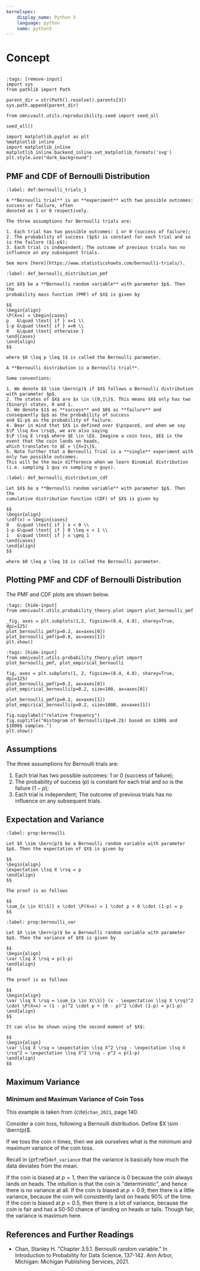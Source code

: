 ```yaml
---
kernelspec:
    display_name: Python 3
    language: python
    name: python3
---
```


# Concept

```{contents}
```

```{code-cell} ipython3
:tags: [remove-input]
import sys
from pathlib import Path

parent_dir = str(Path().resolve().parents[3])
sys.path.append(parent_dir)

from omnivault.utils.reproducibility.seed import seed_all

seed_all()

import matplotlib.pyplot as plt
%matplotlib inline
import matplotlib_inline
matplotlib_inline.backend_inline.set_matplotlib_formats('svg')
plt.style.use("dark_background")
```

## PMF and CDF of Bernoulli Distribution

```{prf:definition} Bernoulli Trials
:label: def:bernoulli_trials_1

A **Bernoulli trial** is an **experiment** with two possible outcomes: success or failure, often
denoted as 1 or 0 respectively.

The three assumptions for Bernoulli trials are:

1. Each trial has two possible outcomes: 1 or 0 (success of failure);
2. The probability of success ($p$) is constant for each trial and so is the failure ($1-p$);
3. Each trial is independent; The outcome of previous trials has no influence on any subsequent trials.

See more [here](https://www.statisticshowto.com/bernoulli-trials/).
```

```{prf:definition} Bernoulli Distribution (PMF)
:label: def_bernoulli_distribution_pmf

Let $X$ be a **Bernoulli random variable** with parameter $p$. Then the
probability mass function (PMF) of $X$ is given by

$$
\begin{align}
\P(X=x) = \begin{cases}
p   &\quad \text{ if } x=1 \\
1-p &\quad \text{ if } x=0 \\
0   &\quad \text{ otherwise }
\end{cases}
\end{align}
$$

where $0 \leq p \leq 1$ is called the Bernoulli parameter.

A **Bernoulli distribution is a Bernoulli trial**.

Some conventions:

1. We denote $X \sim \bern(p)$ if $X$ follows a Bernoulli distribution with parameter $p$.
2. The states of $X$ are $x \in \{0,1\}$. This means $X$ only has two (binary) states, 0 and 1.
3. We denote $1$ as **success** and $0$ as **failure** and consequently $p$ as the probability of success
and $1-p$ as the probability of failure.
4. Bear in mind that $X$ is defined over $\pspace$, and when we say $\P \lsq X=x \rsq$, we are also saying
$\P \lsq E \rsq$ where $E \in \E$. Imagine a coin toss, $E$ is the event that the coin lands on heads,
which translates to $E = \{X=1\}$.
5. Note further that a Bernoulli Trial is a **single** experiment with only two possible outcomes.
This will be the main difference when we learn Binomial distribution (i.e. sampling 1 guy vs sampling n guys).
```

```{prf:definition} Bernoulli Distribution (CDF)
:label: def_bernoulli_distribution_cdf

Let $X$ be a **Bernoulli random variable** with parameter $p$. Then the
cumulative distribution function (CDF) of $X$ is given by

$$
\begin{align}
\cdf(x) = \begin{cases}
0   &\quad \text{ if } x < 0 \\
1-p &\quad \text{ if } 0 \leq x < 1 \\
1   &\quad \text{ if } x \geq 1
\end{cases}
\end{align}
$$

where $0 \leq p \leq 1$ is called the Bernoulli parameter.
```

## Plotting PMF and CDF of Bernoulli Distribution

The PMF and CDF plots are shown below.

```{code-cell} ipython3
:tags: [hide-input]
from omnivault.utils.probability_theory.plot import plot_bernoulli_pmf

_fig, axes = plt.subplots(1,2, figsize=(8.4, 4.8), sharey=True, dpi=125)
plot_bernoulli_pmf(p=0.2, ax=axes[0])
plot_bernoulli_pmf(p=0.8, ax=axes[1])
plt.show()
```

```{code-cell} ipython3
:tags: [hide-input]
from omnivault.utils.probability_theory.plot import plot_bernoulli_pmf, plot_empirical_bernoulli

fig, axes = plt.subplots(1, 2, figsize=(8.4, 4.8), sharey=True, dpi=125)
plot_bernoulli_pmf(p=0.2, ax=axes[0])
plot_empirical_bernoulli(p=0.2, size=100, ax=axes[0])

plot_bernoulli_pmf(p=0.2, ax=axes[1])
plot_empirical_bernoulli(p=0.2, size=1000, ax=axes[1])

fig.supylabel("relative frequency")
fig.suptitle("Histogram of Bernoulli($p=0.2$) based on $100$ and $1000$ samples.")
plt.show()
```

## Assumptions

The three assumptions for Bernoulli trials are:

1. Each trial has two possible outcomes: 1 or 0 (success of failure);
2. The probability of success ($p$) is constant for each trial and so is the
   failure ($1-p$);
3. Each trial is independent; The outcome of previous trials has no influence on
   any subsequent trials.

## Expectation and Variance

```{prf:property} Expectation of Bernoulli Distribution
:label: prop:bernoulli

Let $X \sim \bern(p)$ be a Bernoulli random variable with parameter $p$. Then the expectation of $X$ is given by

$$
\begin{align}
\expectation \lsq X \rsq = p
\end{align}
$$
```

```{prf:proof}
The proof is as follows

$$
\sum_{x \in X(\S)} x \cdot \P(X=x) = 1 \cdot p + 0 \cdot (1-p) = p
$$
```

```{prf:property} Variance of Bernoulli Distribution
:label: prop:bernoulli_var

Let $X \sim \bern(p)$ be a Bernoulli random variable with parameter $p$. Then the variance of $X$ is given by

$$
\begin{align}
\var \lsq X \rsq = p(1-p)
\end{align}
$$
```

```{prf:proof}
The proof is as follows

$$
\begin{align}
\var \lsq X \rsq = \sum_{x \in X(\S)} (x - \expectation \lsq X \rsq)^2 \cdot \P(X=x) = (1 - p)^2 \cdot p + (0 - p)^2 \cdot (1-p) = p(1-p)
\end{align}
$$

It can also be shown using the second moment of $X$:

$$
\begin{align}
\var \lsq X \rsq = \expectation \lsq X^2 \rsq - \expectation \lsq X \rsq^2 = \expectation \lsq X^2 \rsq - p^2 = p(1-p)
\end{align}
$$
```

## Maximum Variance

### Minimum and Maximum Variance of Coin Toss

This example is taken from {cite}`chan_2021`, page 140.

Consider a coin toss, following a Bernoulli distribution. Define
$X \sim \bern(p)$.

If we toss the coin $n$ times, then we ask ourselves what is the minimum and
maximum variance of the coin toss.

Recall in {prf:ref}`def_variance` that the variance is basically how much the
data deviates from the mean.

If the coin is biased at $p=1$, then the variance is $0$ because the coin always
lands on heads. The intuition is that the coin is "deterministic", and hence
there is no variance at all. If the coin is biased at $p=0.9$, then there is a
little variance, because the coin will consistently land on heads $90\%$ of the
time. If the coin is biased at $p=0.5$, then there is a lot of variance, because
the coin is fair and has a 50-50 chance of landing on heads or tails. Though
fair, the variance is maximum here.

## References and Further Readings

-   Chan, Stanley H. "Chapter 3.5.1. Bernoulli random variable." In Introduction
    to Probability for Data Science, 137-142. Ann Arbor, Michigan: Michigan
    Publishing Services, 2021.

